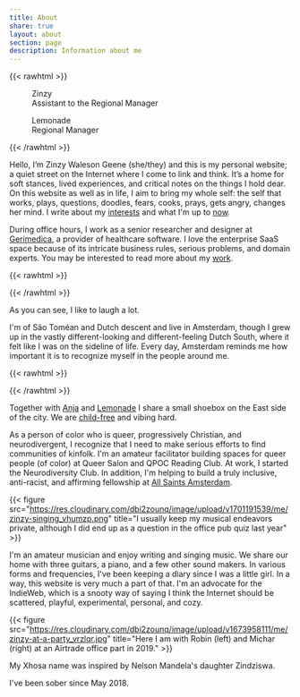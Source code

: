 ```yaml
---
title: About
share: true
layout: about
section: page
description: Information about me
---
```



{{< rawhtml >}}
<div class="flex gap-4 mb-14">
    <div class="w-2/3">
      <figure class="m-0 p-0">
        <img src="https://res.cloudinary.com/dbi2zounq/image/upload/v1692260666/IMG_4778_fm3g1i.jpg" alt="">
        <figcaption class="mt-3">
          <div class="text-gray-950 dark:text-white">Zinzy</div>
          <div>Assistant to the Regional Manager</div>
        </figcaption>
      </figure>
    </div>
    <div class="w-1/3">
      <figure class="m-0 p-0">
        <img src="https://res.cloudinary.com/dbi2zounq/image/upload/v1696188888/ad4n2opghogfcyyyigad.jpg" alt="">
        <figcaption class="mt-3">
          <div class="text-gray-950 dark:text-white">Lemonade</div>
          <div>Regional Manager</div>
        </figcaption>
      </figure>
    </div> 
  </div>
{{< /rawhtml >}}

Hello, I’m Zinzy Waleson Geene (she/they) and this is my personal website; a quiet street on the Internet where I come to link and think. It’s a home for soft stances, lived experiences, and critical notes on the things I hold dear. On this website as well as in life, I aim to bring my whole self: the self that works, plays, questions, doodles, fears, cooks, prays, gets angry, changes her mind. I write about my [interests](/interests) and what I'm up to [now](/now).

During office hours, I work as a senior researcher and designer at [Gerimedica](https://gerimedica.nl/), a provider of healthcare software. I love the enterprise SaaS space because of its intricate business rules, serious problems, and domain experts. You may be interested to read more about my [work](/work).

{{< rawhtml >}}
<div class="grid grid-cols-2 gap-1">
  <div>
    <img src="https://res.cloudinary.com/dbi2zounq/image/upload/c_fill,g_north_east,h_400,w_400/v1678291626/me/portugal_gpnogd.jpg" alt="">
  </div>
  <div>
    <img src="https://res.cloudinary.com/dbi2zounq/image/upload/c_fill,h_400,w_400/v1678291228/me/pride2019_iunghr.jpg" alt="">
  </div> 
</div>
{{< /rawhtml >}}

As you can see, I like to laugh a lot.

I'm of São Toméan and Dutch descent and live in Amsterdam, though I grew up in the vastly different-looking and different-feeling Dutch South, where it felt like I was on the sideline of life. Every day, Amsterdam reminds me how important it is to recognize myself in the people around me.

{{< rawhtml >}}
<div class="grid grid-cols-2 gap-1">
  <div>
    <img src="https://res.cloudinary.com/dbi2zounq/image/upload/v1668440273/me/six.jpg" alt="">
  </div>
  <div>
    <img src="https://res.cloudinary.com/dbi2zounq/image/upload/v1668440272/me/two.jpg" alt="">
  </div> 
</div>
{{< /rawhtml >}}

Together with [Anja](https://anjawaleson.notion.site/Anja-Waleson-0182c8df804b4b12ab6e70b5b5795a55) and [Lemonade](https://lemonade.waleson.us/) I share a small shoebox on the East side of the city. We are [child-free](https://en.wikipedia.org/wiki/Voluntary_childlessness) and vibing hard.

As a person of color who is queer, progressively Christian, and neurodivergent, I recognize that I need to make serious efforts to find communities of kinfolk. I'm an amateur facilitator building spaces for queer people (of color) at Queer Salon and QPOC Reading Club. At work, I started the Neurodiversity Club. In addition, I'm helping to build a truly inclusive, anti-racist, and affirming fellowship at [All Saints Amsterdam](https://allsaintsamsterdam.church/).

{{< figure src="https://res.cloudinary.com/dbi2zounq/image/upload/v1701191539/me/zinzy-singing_vhumzp.png" title="I usually keep my musical endeavors private, although I did end up as a question in the office pub quiz last year" >}}

I'm an amateur musician and enjoy writing and singing music. We share our home with three guitars, a piano, and a few other sound makers. In various forms and frequencies, I've been keeping a diary since I was a little girl. In a way, this website is very much a part of that. I'm an advocate for the IndieWeb, which is a snooty way of saying I think the Internet should be scattered, playful, experimental, personal, and cozy.

{{< figure src="https://res.cloudinary.com/dbi2zounq/image/upload/v1673958111/me/zinzy-at-a-party_vrzlqr.jpg" title="Here I am with Robin (left) and Michar (right) at an Airtrade office part in 2019." >}}

My Xhosa name was inspired by Nelson Mandela's daughter Zindziswa. 

I've been sober since May 2018.